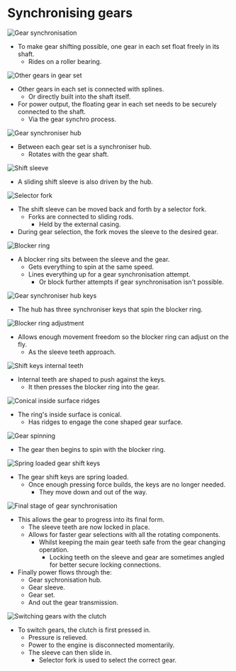 # Synchronising gears

![Gear synchronisation](../images/gear-synchro.png)

- To make gear shifting possible, one gear in each set float freely in its shaft.
  - Rides on a roller bearing.

![Other gears in gear set](../images/gear-synchro-2.png)

- Other gears in each set is connected with splines.
  - Or directly built into the shaft itself.
- For power output, the floating gear in each set needs to be securely connected to the shaft.
  - Via the gear synchro process.

![Gear synchroniser hub](../images/gear-synchro-hub.png)

- Between each gear set is a synchroniser hub.
  - Rotates with the gear shaft.

![Shift sleeve](../images/shift-sleeve.png)

- A sliding shift sleeve is also driven by the hub.

![Selector fork](../images/selector-fork.png)

- The shift sleeve can be moved back and forth by a selector fork.
  - Forks are connected to sliding rods.
    - Held by the external casing.
- During gear selection, the fork moves the sleeve to the desired gear.

![Blocker ring](../images/blocker-ring.png)

- A blocker ring sits between the sleeve and the gear.
  - Gets everything to spin at the same speed.
  - Lines everything up for a gear synchronisation attempt.
    - Or block further attempts if gear synchronisation isn't possible.

![Gear synchroniser hub keys](../images/gear-synchro-keys.png)

- The hub has three synchroniser keys that spin the blocker ring.

![Blocker ring adjustment](../images/blocker-ring-adjustment.png)

- Allows enough movement freedom so the blocker ring can adjust on the fly.
  - As the sleeve teeth approach.

![Shift keys internal teeth](../images/shift-keys-internal-teeth.png)

- Internal teeth are shaped to push against the keys.
  - It then presses the blocker ring into the gear.

![Conical inside surface ridges](../images/ring-inside-surface.png)

- The ring's inside surface is conical.
  - Has ridges to engage the cone shaped gear surface.

![Gear spinning](../images/gear-spin.png)

- The gear then begins to spin with the blocker ring.

![Spring loaded gear shift keys](../images/spring-loaded-shift-keys.png)

- The gear shift keys are spring loaded.
  - Once enough pressing force builds, the keys are no longer needed.
    - They move down and out of the way.

![Final stage of gear synchronisation](../images/gear-synchro-final-form.png)

- This allows the gear to progress into its final form.
  - The sleeve teeth are now locked in place.
  - Allows for faster gear selections with all the rotating components.
    - Whilst keeping the main gear teeth safe from the gear changing operation.
      - Locking teeth on the sleeve and gear are sometimes angled for better secure locking connections.
- Finally power flows through the:
  - Gear sychronisation hub.
  - Gear sleeve.
  - Gear set.
  - And out the gear transmission.

![Switching gears with the clutch](../images/switching-gears.png)

- To switch gears, the clutch is first pressed in.
  - Pressure is relieved.
  - Power to the engine is disconnected momentarily.
  - The sleeve can then slide in.
    - Selector fork is used to select the correct gear.

